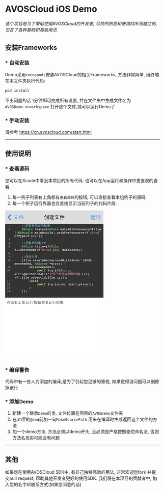 # AVOSCloud iOS Demo
###### 这个项目是为了帮助使用AVOSCloud的开发者, 尽快的熟悉和使用SDK而建立的, 包含了各种基础和高级用法.

## 安装Frameworks

### * 自动安装

Demo采用`cocoapods`安装AVOSCloud的相关Frameworks, 方法非常简单, 用终端在本文件夹执行代码:

	pod install
	
不出问题的话 1分钟即可完成所有设置, 并在文件夹中生成文件名为`AVOSDemo.xcworkspace` 打开这个文件,就可以运行Demo了


### * 手动安装

请参考 https://cn.avoscloud.com/start.html

----

## 使用说明

### * 查看源码
您可以在Xcode中看到本项目的所有代码. 也可以在App运行和操作中更直观的查看.

1. 每一例子列表右上角都有`查看源码`的按钮, 可以直接查看本组例子的源码. 
2. 每一个例子运行界面也会直接显示当前列子的代码片段.  

![image](OtherSource/demorun.png)

### * 编译警告
代码中有一些人为添加的编译,是为了引起您足够的重视, 如果觉得没问题可以删除掉该行

### * 添加Demo

1. 新建一个继承`Demo`的类, 文件位置在项目的`AVOSDemo`文件夹
2. 在.m里的`@end`前加一句`MakeSourcePath` 用来在编译时生成返回这个文件的方法
3. 加一个demo方法. 方法必须以demo开头, 且必须是严格按照骆驼命名法, 否则方法名现实可能会有问题

----
## 其他

如果您在使用AVOSCloud SDK中, 有自己独特高效的用法, 非常欢迎您fork 并提交pull request, 帮助其他开发者更好的使用SDK. 我们将在本项目的贡献者中, 加入您的名字和联系方式(如果您同意的话)
